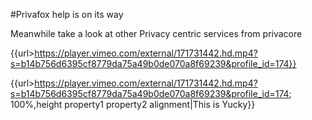 #Privafox help is on its way

Meanwhile take a look at other Privacy centric services from privacore  

{{url>https://player.vimeo.com/external/171731442.hd.mp4?s=b14b756d6395cf8779da75a49b0de070a8f69239&profile_id=174}}

{{url>https://player.vimeo.com/external/171731442.hd.mp4?s=b14b756d6395cf8779da75a49b0de070a8f69239&profile_id=174; 100%,height property1 property2 alignment|This is Yucky}}
